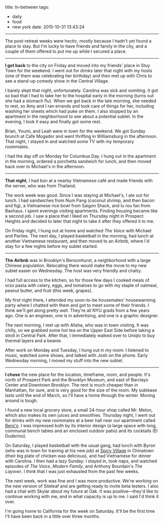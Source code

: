 title: In-between
tags:
  - daily
  - food
  - new york
date: 2015-10-31 13:43:24
---

The post-retreat weeks were hectic, mostly because I hadn't yet found a place to stay. But I'm lucky to have friends and family in the city, and a couple of them offered to put me up while I secured a place.

---
**I got back** to the city on Friday and moved into my friends' place in Stuy Town for the weekend. I went out for drinks later that night with my hosts (one of them was celebrating her birthday) and then met up with Chris to see a stand-up comedy show in the Central Village.

I barely slept that night, unfortunately. Carolina was sick and vomiting. It got so bad that I had to take her to the hospital early in the morning (turns out she had a stomach flu). When we got back in the late morning, she needed to rest, so Amy and I ran errands and took care of things for her, including washing her sheets which had puke on them. I also stopped by an apartment in the neighborhood to see about a potential sublet. In the evening, I took it easy and finally got some rest.

Brian, Youmi, and Leah were in town for the weekend. We got Sunday brunch at Cafe Mogador and went thrifting in Williamsburg in the afternoon. That night, I stayed in and watched some TV with my temporary roommates.

I had the day off on Monday for Columbus Day. I hung out in the apartment in the morning, ordered a porchetta sandwich for lunch, and then moved back over to Michael's in the afternoon.

---
**That night**, I had bún at a nearby Vietnamese café and made friends with the server, who was from Thailand.

The work week was good. Since I was staying at Michael's, I ate out for lunch. I had sandwiches from Num Pang (coconut shrimp, and then bacon and fig), a Vietnamese rice bowl from Saigon Shack, and lu rou fan from Baohaus. I spent evenings visiting apartments. Finding housing became like a second job. I saw a place that I liked on Thursday night in Prospect Heights and decided to later that night to take it after they offered it to me.

On Friday night, I hung out at home and watched *The Voice* with Michael and Parilee. The next day, I played basketball in the morning, had lunch at another Vietnamese restaurant, and then moved to an Airbnb, where I'd stay for a few nights before my sublet started.

---
**The Airbnb** was in Brooklyn's Bensonhurst, a neighborhood with a large Chinese population. Relocating there would make the move to my new sublet easier on Wednesday. The host was very friendly and chatty.

I had full access to the kitchen, so for those few days I cooked meals of orzo pasta with celery, eggs, and tomatoes to go with my staple of oatmeal, peanut butter, and fruit (this week, grapes).

My first night there, I attended my soon-to-be housemates' housewarming party where I chatted with them and got to meet some of their friends. I think we'll get along pretty well. They're all NYU grads from a few years ago. One is an engineer, one is in advertising, and one is a graphic designer.

The next morning, I met up with Alisha, who was in town visiting. It was chilly, so we grabbed some hot tea on the Upper East Side before taking a stroll in Central Park. After that, I immediately walked over to Uniqlo to buy thermal layers and a beanie.

After work on Monday and Tuesday, I hung out in my room: I listened to music, watched some shows, and talked with Josh on the phone. Early Wednesday morning, I moved my stuff into the new sublet.

---
**I chose** the new place for the location, timeframe, room, and people. It's north of Prospect Park and the Brooklyn Museum, and east of Barclays Center and Downtown Brooklyn. The rent is much cheaper than in Manhattan, for sure, and is very good for the size of the room. My sublease lasts until the end of March, so I'll have a home through the winter. Moving around is tough.

I found a new local grocery store, a small 24-hour shop called Mr. Melon, which also makes its own juices and smoothies. Thursday night, I went out for drinks with my new roommates at a beer hall near our apartment called [Berg'n](http://www.bergn.com/). I was impressed both by its interior design (a large space with long, communal bench tables and an enclosed outdoor patio) and its cocktails (El Duderino).

On Saturday, I played basketball with the usual gang, had lunch with Byron (who was in town for training at his new job) at [Spicy Village](http://www.spicyvillagenyc.com/) in Chinatown (their big plate of chicken was delicious), and had Vietnamese for dinner with Carolina. I then had a lazy Sunday: I stayed in, took naps, and watched episodes of *The Voice*, *Modern Family*, and Anthony Bourdain's *The Layover*. I think that I was just exhausted from the past few weeks.

The next week, work was fine and I was more productive. We're working on the new version of Siteleaf and are getting ready to invite beta testers. I also had a chat with Skylar about my future at Oak. It was positive—they'd like to continue working with me, and in what capacity is up to me. I said I'd think it over.

I'm going home to California for the week on Saturday. It'll be the first time I'll have been back in a little over three months.
